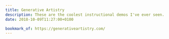 ```yaml
---
title: Generative Artistry
description: These are the coolest instructional demos I've ever seen. It's just such a pleasure to watch how Tim Holman steps through each artistic challenge in a beautiful way.
date: 2018-10-09T11:27:00+0100

bookmark_of: https://generativeartistry.com/
---
```

